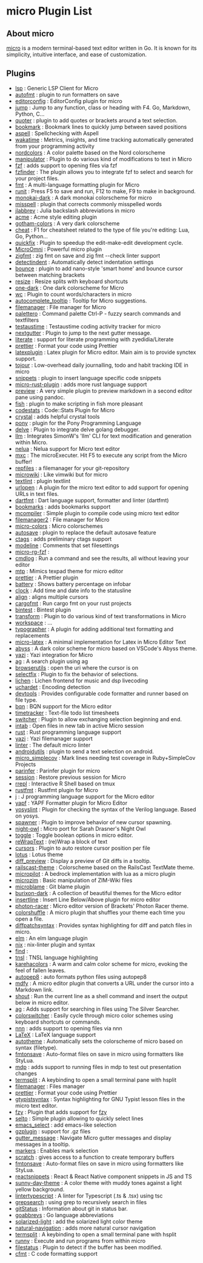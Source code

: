 # micro Plugin List

## About micro

[micro](https://micro-editor.github.io/) is a modern terminal-based text
editor written in Go. It is known for its simplicity, intuitive interface,
and ease of customization.

## Plugins

* [lsp](https://github.com/AndCake/micro-plugin-lsp) : Generic LSP Client for Micro
* [autofmt](https://github.com/a11ce/micro-autofmt) : plugin to run formatters on save
* [editorconfig](https://github.com/10sr/editorconfig-micro) : EditorConfig plugin for micro
* [jump](https://github.com/terokarvinen/micro-jump) : Jump to any function, class or heading with F4. Go, Markdown, Python, C...
* [quoter](https://github.com/sparques/micro-quoter) : plugin to add quotes or brackets around a text selection.
* [bookmark](https://github.com/haqk/micro-bookmark) : Bookmark lines to quickly jump between saved positions
* [aspell](https://github.com/priner/micro-aspell-plugin) : Spellchecking with Aspell
* [wakatime](https://github.com/wakatime/micro-wakatime) : Metrics, insights, and time tracking automatically generated from your programming activity
* [nordcolors](https://github.com/KiranWells/micro-nord-tc-colors) : A color palette based on the Nord colorscheme
* [manipulator](https://github.com/NicolaiSoeborg/manipulator-plugin) : Plugin to do various kind of modifications to text in Micro
* [fzf](https://github.com/samdmarshall/micro-fzf-plugin) : adds support to opening files via fzf
* [fzfinder](https://github.com/MuratovAS/micro-fzfinder) : The plugin allows you to integrate fzf to select and search for your project files.
* [fmt](https://github.com/sum01/fmt-micro) : A multi-language formatting plugin for Micro
* [runit](https://github.com/terokarvinen/micro-run) : Press F5 to save and run, F12 to make, F9 to make in background.
* [monokai-dark](https://github.com/Theodus/micro-monokai-dark) : A dark monokai colorscheme for micro
* [misspell](https://github.com/CamilleScholtz/micro-misspell-plugin) : plugin that corrects commonly misspelled words
* [jlabbrev](https://github.com/MasFlam/jlabbrev) : Julia backslash abbreviations in micro
* [acme](https://github.com/xxuejie/micro-acme) : Acme style editing plugin
* [gotham-colors](https://github.com/novln/micro-gotham-colors) : A very dark colorscheme
* [cheat](https://github.com/terokarvinen/micro-cheat) : F1 for cheatsheet related to the type of file you're editing: Lua, Go, Python...
* [quickfix](https://github.com/serge-v/micro-quickfix) : Plugin to speedup the edit-make-edit development cycle.
* [MicroOmni](https://github.com/Neko-Box-Coder/MicroOmni) : Powerful micro plugin
* [zigfmt](https://github.com/squeek502/micro-zigfmt) : zig fmt on save and zig fmt --check linter support
* [detectindent](https://github.com/dmaluka/micro-detectindent) : Automatically detect indentation settings
* [bounce](https://github.com/sparques/micro-bounce) : plugin to add nano-style 'smart home' and bounce cursor between matching brackets
* [resize](https://github.com/itsoctotv/micro-resize) : Resize splits with keyboard shortcuts
* [one-dark](https://github.com/joseluisq/micro-one-dark) : One dark colorscheme for Micro
* [wc](https://github.com/adamnpeace/micro-wc-plugin) : Plugin to count words/characters in micro
* [autocomplete_tooltip](https://github.com/usfbih8u/micro-autocomplete-tooltip) : Tooltip for Micro suggestions.
* [filemanager](https://github.com/claromes/filemanager-plugin) : File manager for Micro
* [palettero](https://github.com/terokarvinen/palettero) : Command palette Ctrl-P - fuzzy search commands and textfilters
* [testaustime](https://github.com/Testaustime/testaustime-micro) : Testaustime coding activity tracker for micro
* [nextgutter](https://github.com/serge-v/micro-nextgutter) : Plugin to jump to the next gutter message.
* [literate](https://github.com/zyedidia/literate-micro) : support for literate programming with zyedidia/Literate
* [prettier](https://github.com/gamemaker1/micro-plugin-prettier) : Format your code using Prettier
* [latexplugin](https://github.com/chykcha3/micro-plugin-latex) : Latex plugin for Micro editor. Main aim is to provide synctex support.
* [tojour](https://github.com/protostork/micro-tojour) : Low-overhead daily journalling, todo and habit tracking IDE in micro
* [snippets](https://github.com/zyedidia/microsnippets) : plugin to insert language specific code snippets
* [micro-rust-plugin](https://github.com/rochacbruno/micro-rust-plugin) : adds more rust language support
* [preview](https://github.com/weebi/micro-preview) : A very simple plugin to preview markdown in a second editor pane using pandoc.
* [fish](https://github.com/CamilleScholtz/micro-fish-plugin) : plugin to make scripting in fish more pleasant
* [codestats](https://github.com/redfire75369/code-stats-micro) : Code::Stats Plugin for Micro
* [crystal](https://github.com/colinrioux/micro-crystal) : adds helpful crystal tools
* [pony](https://github.com/Theodus/micro-pony-plugin) : plugin for the Pony Programming Language
* [delve](https://github.com/serge-v/micro-delve) : Plugin to integrate delve golang debugger.
* [llm](https://github.com/ShamanicArts/llm-micro) : Integrates SimonW's 'llm' CLI for text modification and generation within Micro.
* [nelua](https://github.com/leap0x7b/micro-nelua-plugin) : Nelua support for Micro text editor
* [mxc](https://github.com/cadnza/mxc) : The microExecuter. Hit F5 to execute any script from the Micro buffer!
* [repfiles](https://github.com/gaenseklein/repfiles) : a filemanager for your git-repository
* [microwiki](https://github.com/obedm503/microwiki) : Like vimwiki but for micro
* [textlint](https://github.com/hidaruma/micro-textlint-plugin) : plugin textlint
* [urlopen](https://github.com/pjg11/micro-urlopen) : A plugin for the micro text editor to add support for opening URLs in text files.
* [dartfmt](https://github.com/plinkr/micro-dartfmt) : Dart language support, formatter and linter (dartfmt)
* [bookmarks](https://github.com/codezapper/micro-bookmarks-plugin) : adds bookmarks support
* [mcompiler](https://github.com/joselbr2099/mcompiler) : Simple plugin to compile code using micro text editor
* [filemanager2](https://github.com/Neko-Box-Coder/filemanager2) : File manager for Micro
* [micro-colors](https://github.com/quinneden/micro-colors) : Micro colorschemes
* [autosave](https://github.com/transmutrix/micro-plugin-autosave) : plugin to replace the default autosave feature
* [ctags](https://github.com/codezapper/micro-ctags-plugin) : adds preliminary ctags support
* [modeline](https://github.com/LevitatingBusinessMan/micro-modeline) : Comments that set filesettings
* [micro-rg-fzf](https://github.com/inunosinsi/micro-rg-fzf) : 
* [cmdlog](https://github.com/sum01/cmdlog-micro) : Run a command and see the results, all without leaving your editor
* [mtp](https://github.com/helio-frota/micro-textpad-similar-theme) : Mimics texpad theme for micro editor
* [prettier](https://github.com/sebkolind/micro-prettier) : A Prettier plugin
* [battery](https://github.com/dubyte/micro-battery) : Shows battery percentage on infobar
* [clock](https://github.com/JuggleJungle/micro-clock) : Add time and date info to the statusline
* [align](https://github.com/mosskjohnson/align-plugin) : aligns multiple cursors
* [cargofmt](https://github.com/brittonhayes/micro-cargofmt) : Run cargo fmt on your rust projects
* [bintest](https://github.com/henkvanderspek/MicroPlugins) : Bintest plugin
* [transform](https://github.com/SuSonicTH/micro-transform) : Plugin to do various kind of text transformations in Micro
* [workspace](https://github.com/inunosinsi/micro-workspace) : ...
* [typographer](https://github.com/dei-layborer/micro-typographer) : A plugin for adding additional text formatting and replacements
* [micro-latex](https://github.com/lcscosta/micro-latex) : A minimal implementation for Latex in Micro Editor Text
* [abyss](https://github.com/pmarreck/micro-abyss) : A dark color scheme for micro based on VSCode's Abyss theme.
* [yazi](https://github.com/kanvolu/yazi.micro) : Yazi integration for Micro
* [ag](https://github.com/sebkolind/micro-ag) : A search plugin using ag
* [browserutils](https://github.com/zongou/micro-browserutils) : open the uri where the cursor is on
* [selectfix](https://github.com/80-p/micro-selectfix) : Plugin to fix the behavior of selections.
* [lichen](https://github.com/XiNNiW/micro-lichen) : Lichen frontend for music and dsp livecoding
* [uchardet](https://github.com/niten94/micro-uchardet) : Encoding detection
* [devtools](https://github.com/zongou/micro-devtools) : Provides configurable code formatter and runner based on file type.
* [bqn](https://github.com/0racle/micro-bqn) : BQN support for the Micro editor
* [timetracker](https://github.com/mozey/micro-timetracker) : Text-file todo list timesheets
* [switcher](https://github.com/80-p/micro-switcher) : Plugin to allow exchanging selection beginning and end.
* [intab](https://github.com/Nikitamuraviev10/micro-intab) : Open files in new tab in active Micro session
* [rust](https://github.com/rzhikharevich/micro-rust) : Rust programming language support
* [yazi](https://github.com/RichardFevrier/micro-yazi) : Yazi filemanager support
* [linter](https://github.com/shitchell/micro-linter) : The default micro linter
* [androidutils](https://github.com/zongou/micro-androidutils) : plugin to send a text selection on android.
* [micro_simplecov](https://github.com/zcotter/micro_simplecov) : Mark lines needing test coverage in Ruby+SimpleCov Projects
* [parinfer](https://github.com/CosmicToast/parinfer-micro) : Parinfer plugin for micro
* [session](https://github.com/Nikitamuraviev10/micro-session) : Restore previous session for Micro
* [rrepl](https://github.com/thhaase/micro-rrepl) : Interactive R Shell based on tmux
* [rustfmt](https://github.com/sum01/rustfmt-micro) : Rustfmt plugin for Micro
* [j](https://github.com/0racle/micro-j) : J programming language support for the Micro editor
* [yapf](https://github.com/claromes/micro-yapf) : YAPF Formatter plugin for Micro Editor
* [yosyslint](https://github.com/MuratovAS/micro-yosyslint) : Plugin for checking the syntax of the Verilog language. Based on yosys.
* [spawner](https://github.com/80-p/micro-spawner) : Plugin to improve behavior of new cursor spawning.
* [night-owl](https://github.com/aldy505/micro-night-owl) : Micro port for Sarah Drasner's Night Owl
* [toggle](https://github.com/akikareha/micro-toggle-plugin) : Toggle boolean options in micro editor.
* [reWrapText](https://github.com/stephengaito/microReWrapText) : (re)Wrap a block of text
* [cursors](https://github.com/lecheel/micro-cursors-plugin) : Plugin to auto restore cursor position per file
* [lotus](https://github.com/QualityCroissant/lotus) : Lotus theme
* [diff_preview](https://github.com/usfbih8u/micro-diff-preview) : Display a preview of Git diffs in a tooltip.
* [railscast-theme](https://github.com/pbsds/micro-railscast-theme) : Colorscheme based on the RailsCast TextMate theme.
* [micropilot](https://github.com/gochaos-app/microisaac) : A bedrock implementation with lua as a micro plugin
* [microzim](https://github.com/ihavenomouth/microzim) : Basic manipulation of ZIM-Wiki files
* [microblame](https://github.com/chaireze/microblame) : Git blame plugin
* [burixon-dark](https://github.com/BuriXon-code/micro-burixon-dark) : A collection of beautiful themes for the Micro editor
* [insertline](https://github.com/ia7ck/insertline) : Insert Line Below/Above plugin for micro editor
* [photon-racer](https://github.com/edelsonc/micro-photon-racer) : Micro editor version of Brackets' Photon Racer theme.
* [colorshuffle](https://github.com/akikareha/micro-colorshuffle-plugin) : A micro plugin that shuffles your theme each time you open a file.
* [diffpatchsyntax](https://github.com/akikareha/micro-diffpatch-syntax) : Provides syntax highlighting for diff and patch files in micro.
* [elm](https://github.com/allanderek/elm-micro-plugin) : An elm language plugin
* [nix](https://github.com/vandervoortj/nix-micro-plugin) : nix-linter plugin and syntax
* [find](https://github.com/inunosinsi/micro-find-fzf) : 
* [tnsl](https://github.com/CircleShift/tnsl-micro-plugin) : TNSL language highlighting
* [karehacolors](https://github.com/akikareha/micro-kareha-colorschemes) : A warm and calm color scheme for micro, evoking the feel of fallen leaves.
* [autopep8](https://github.com/mbkulik/micro-autopep8) : auto formats python files using autopep8
* [mdfy](https://github.com/akikareha/micro-mdfy-plugin) : A micro editor plugin that converts a URL under the cursor into a Markdown link.
* [shout](https://github.com/akikareha/micro-shout-plugin) : Run the current line as a shell command and insert the output below in micro editor.
* [ag](https://github.com/andreas-jonsson/micro-ag-plugin) : Adds support for searching in files using The Silver Searcher.
* [colorswitcher](https://github.com/akikareha/micro-colorswitcher-plugin) : Easily cycle through micro color schemes using keyboard shortcuts or commands.
* [nnn](https://github.com/breaker27/micro-nnn-plugin) : adds support to opening files via nnn
* [LaTeX](https://github.com/Therrk/micro-latex-plugin) : LaTeX language support
* [autotheme](https://github.com/akikareha/micro-autotheme-plugin) : Automatically sets the colorscheme of micro based on syntax (filetype).
* [fmtonsave](https://github.com/RemoBoy/micro-fmtonsave-plugin) : Auto-format files on save in micro using formatters like StyLua.
* [mdp](https://github.com/samdmarshall/micro-mdp-plugin) : adds support to running files in mdp to test out presentation changes
* [termsplit](https://github.com/AspieSoft/micro-editor-ide) : A keybinding to open a small terminal pane with hsplit
* [filemanager](https://github.com/tagirmukail/micro-tree-plugin) : Files manager
* [prettier](https://github.com/Himei-Miyu/micro-plugin-prettier) : Format your code using Prettier
* [gtypistsyntax](https://github.com/akikareha/micro-gtypist-syntax) : Syntax highlighting for GNU Typist lesson files in the micro text editor.
* [fzy](https://github.com/chrishalebarnes/micro-fzy-plugin) : Plugin that adds support for [fzy](https://github.com/jhawthorn/fzy)
* [selto](https://github.com/PawelMTRK/micro-selto-plugin) : Simple plugin allowing to quickly select lines
* [emacs_select](https://github.com/kesslern/micro-emacs-select) : add emacs-like selection
* [gzplugin](https://github.com/dzmanto/gzplugin4micro) : support for .gz files
* [gutter_message](https://github.com/usfbih8u/micro-gutter-message) : Navigate Micro gutter messages and display messages in a tooltip.
* [markers](https://github.com/AlexanderMartinKane/micro-markers-plugin) : Enables mark selection
* [scratch](https://github.com/samdmarshall/micro-scratch-plugin) : gives access to a function to create temporary buffers
* [fmtonsave](https://github.com/akikareha/micro-fmtonsave-plugin) : Auto-format files on save in micro using formatters like StyLua.
* [reactsnippets](https://github.com/ibrahimpg/react-snippets-micro) : React & React Native component snippets in JS and TS
* [sunny-day-theme](https://github.com/dwwmmn/micro-sunny-day) : A color theme with muddy tones against a light yellow background.
* [lintertypescript](https://github.com/sebkolind/micro-linter-typescript) : A linter for Typescript (.ts & .tsx) using tsc
* [grepsearch](https://github.com/gaenseklein/grepsearch) : using grep to recursively search in files
* [gitStatus](https://github.com/Neko-Box-Coder/git-status) : Information about git in status bar.
* [goabbrevs](https://github.com/serge-v/goabbrevs) : Go language abbreviations
* [solarized-light](https://github.com/samdmarshall/micro-solarized-light-colortheme) : add the solarized light color theme
* [natural-navigation](https://github.com/samdmarshall/micro-natural-navigation-plugin) : adds more natural cursor navigation
* [termsplit](https://github.com/AspieSoft/micro-editor-plugin-termsplit) : A keybinding to open a small terminal pane with hsplit
* [runny](https://github.com/Mineeagle/runny) : Execute and run programs from within micro
* [filestatus](https://github.com/NicolaiSoeborg/filestatus-plugin) : Plugin to detect if the buffer has been modified.
* [cfmt](https://github.com/DeanHnter/cfmt) : C code formatting support
